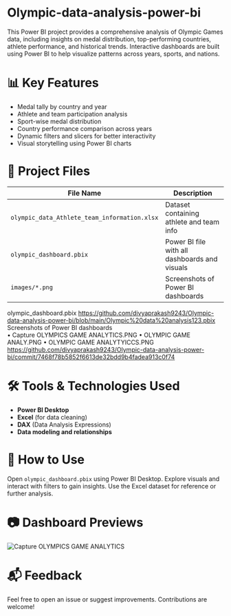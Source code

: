 # Olympic-data-analysis-power-bi
This Power BI project provides a comprehensive analysis of Olympic Games data, including insights on medal distribution, top-performing countries, athlete performance, and historical trends. Interactive dashboards are built using Power BI to help visualize patterns across years, sports, and nations.
# 📊 Key Features
- Medal tally by country and year
- Athlete and team participation analysis
- Sport-wise medal distribution
- Country performance comparison across years
- Dynamic filters and slicers for better interactivity
- Visual storytelling using Power BI charts
# 📁 Project Files
| File Name                                      | Description                                      |
|-----------------------------------------------|--------------------------------------------------|
| `olympic_data_Athlete_team_information.xlsx`   | Dataset containing athlete and team info         |
| `olympic_dashboard.pbix`                       | Power BI file with all dashboards and visuals    |
| `images/*.png`                                 | Screenshots of Power BI dashboards               |
olympic_dashboard.pbix  https://github.com/divyaprakash9243/Olympic-data-analysis-power-bi/blob/main/Olympic%20data%20analysis123.pbix </br>
Screenshots of Power BI dashboards  
•	Capture OLYMPICS GAME ANALYTICS.PNG
•	OLYMPIC GAME ANALY.PNG
•	OLYMPIC GAME ANALYTYICCS.PNG     
https://github.com/divyaprakash9243/Olympic-data-analysis-power-bi/commit/7468f78b5852f6613de32bdd9b4fadea913c0f74 </br>
# 🛠️ Tools & Technologies Used
- **Power BI Desktop**
- **Excel** (for data cleaning)
- **DAX** (Data Analysis Expressions)
- **Data modeling and relationships**
# 🚀 How to Use
Open `olympic_dashboard.pbix` using Power BI Desktop.
Explore visuals and interact with filters to gain insights.
Use the Excel dataset for reference or further analysis.
# 📷 Dashboard Previews
![Capture  OLYMPICS GAME ANALYTICS](https://github.com/user-attachments/assets/2c7d5ef2-c995-42d1-ae42-2d029c17569c)
# 📬 Feedback
Feel free to open an issue or suggest improvements. Contributions are welcome!


